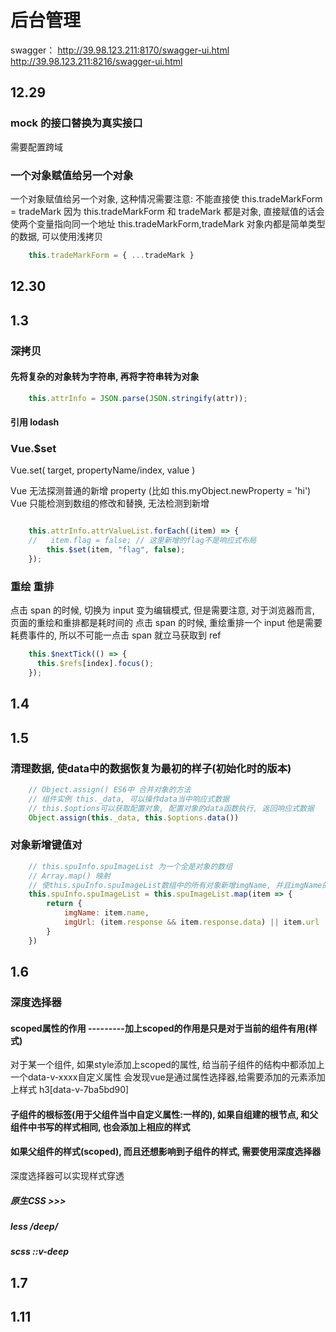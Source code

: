 # 后台管理

swagger：
http://39.98.123.211:8170/swagger-ui.html
http://39.98.123.211:8216/swagger-ui.html

## 12.29

### mock 的接口替换为真实接口

需要配置跨域

### 一个对象赋值给另一个对象

一个对象赋值给另一个对象, 这种情况需要注意:
不能直接使 this.tradeMarkForm = tradeMark
因为 this.tradeMarkForm 和 tradeMark 都是对象, 直接赋值的话会使两个变量指向同一个地址
this.tradeMarkForm,tradeMark 对象内都是简单类型的数据, 可以使用浅拷贝

```JavaScript
    this.tradeMarkForm = { ...tradeMark }
```

## 12.30

## 1.3

### 深拷贝

#### 先将复杂的对象转为字符串, 再将字符串转为对象

```JavaScript
    this.attrInfo = JSON.parse(JSON.stringify(attr));
```

#### 引用 lodash

### Vue.$set

Vue.set( target, propertyName/index, value )

Vue 无法探测普通的新增 property (比如 this.myObject.newProperty = 'hi')
Vue 只能检测到数组的修改和替换, 无法检测到新增

```JavaScript

    this.attrInfo.attrValueList.forEach((item) => {
    //   item.flag = false; // 这里新增的flag不是响应式布局
        this.$set(item, "flag", false);
    });
```

### 重绘 重排

点击 span 的时候, 切换为 input 变为编辑模式, 但是需要注意, 对于浏览器而言, 页面的重绘和重排都是耗时间的
点击 span 的时候, 重绘重排一个 input 他是需要耗费事件的, 所以不可能一点击 span 就立马获取到 ref

```JavaScript
    this.$nextTick(() => {
      this.$refs[index].focus();
    });
```

## 1.4

## 1.5

### 清理数据, 使data中的数据恢复为最初的样子(初始化时的版本)
```JavaScript
    // Object.assign() ES6中 合并对象的方法
    // 组件实例 this._data, 可以操作data当中响应式数据
    // this.$options可以获取配置对象, 配置对象的data函数执行, 返回响应式数据
    Object.assign(this._data, this.$options.data())
```

### 对象新增键值对
```JavaScript
    // this.spuInfo.spuImageList 为一个全是对象的数组
    // Array.map() 映射
    // 使this.spuInfo.spuImageList数组中的所有对象新增imgName, 并且imgName的值为对象中的name的值
    this.spuInfo.spuImageList = this.spuImageList.map(item => {
        return {
            imgName: item.name,
            imgUrl: (item.response && item.response.data) || item.url
        }
    })
```

## 1.6

### 深度选择器

#### scoped属性的作用 ---------加上scoped的作用是只是对于当前的组件有用(样式)
对于某一个组件, 如果style添加上scoped的属性, 给当前子组件的结构中都添加上一个data-v-xxxx自定义属性
会发现vue是通过属性选择器,给需要添加的元素添加上样式
h3[data-v-7ba5bd90]

#### 子组件的根标签(用于父组件当中自定义属性:一样的), 如果自组建的根节点, 和父组件中书写的样式相同, 也会添加上相应的样式

#### 如果父组件的样式(scoped), 而且还想影响到子组件的样式, 需要使用深度选择器
深度选择器可以实现样式穿透
##### 原生CSS  >>>

##### less /deep/

##### scss ::v-deep

## 1.7 


## 1.11